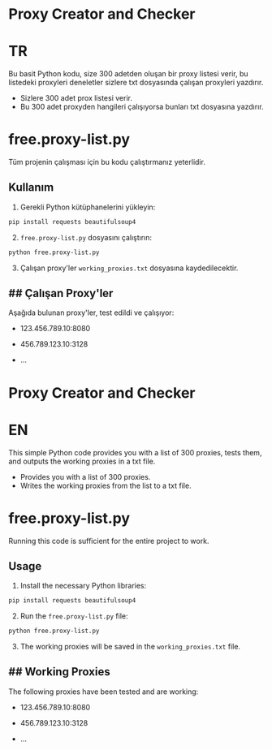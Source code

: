 # Proxy Creator and Checker 
# TR 
Bu basit Python kodu, size 300 adetden oluşan bir proxy listesi verir,  bu listedeki proxyleri deneletler sizlere txt dosyasında çalışan proxyleri yazdırır. 

- Sizlere 300 adet prox listesi verir.
- Bu 300 adet proxyden hangileri çalışıyorsa bunları txt dosyasına yazdırır.


# free.proxy-list.py
Tüm projenin çalışması için bu kodu çalıştırmanız yeterlidir.

## Kullanım

1. Gerekli Python kütüphanelerini yükleyin:

  

```bash
pip install requests beautifulsoup4
```

  
2.  `free.proxy-list.py` dosyasını çalıştırın:

  

```bash
python free.proxy-list.py
```

  

3. Çalışan proxy'ler `working_proxies.txt` dosyasına kaydedilecektir.
## ## Çalışan Proxy'ler
Aşağıda bulunan proxy'ler, test edildi ve çalışıyor:
- 123.456.789.10:8080

- 456.789.123.10:3128

- ...

# Proxy Creator and Checker
# EN
This simple Python code provides you with a list of 300 proxies, tests them, and outputs the working proxies in a txt file.

- Provides you with a list of 300 proxies.
- Writes the working proxies from the list to a txt file.

# free.proxy-list.py
Running this code is sufficient for the entire project to work.

## Usage

1. Install the necessary Python libraries:

```bash
pip install requests beautifulsoup4
```

2. Run the `free.proxy-list.py` file:

```bash
python free.proxy-list.py
```

3. The working proxies will be saved in the `working_proxies.txt` file.
## ## Working Proxies
The following proxies have been tested and are working:
- 123.456.789.10:8080

- 456.789.123.10:3128

- ...

